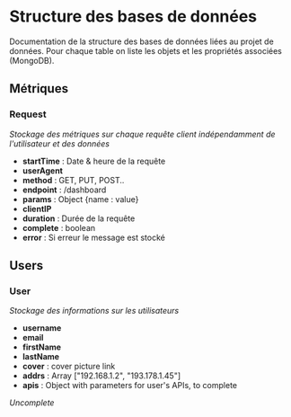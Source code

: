 Structure des bases de données
===================

Documentation de la structure des bases de données liées au projet de données. Pour chaque table on liste les objets et les propriétés associées (MongoDB).

Métriques
---------

### Request ###

*Stockage des métriques sur chaque requête client indépendamment de l'utilisateur et des données*

- **startTime** : Date & heure de la requête
- **userAgent** 
- **method** : GET, PUT, POST..
- **endpoint** : /dashboard
- **params** : Object {name : value}
- **clientIP**
- **duration** : Durée de la requête
- **complete** : boolean
- **error** : Si erreur le message est stocké

Users
---------

### User ###

*Stockage des informations sur les utilisateurs*

- **username** 
- **email** 
- **firstName** 
- **lastName** 
- **cover** : cover picture link
- **addrs** : Array ["192.168.1.2", "193.178.1.45"]
- **apis** : Object with parameters for user's APIs, to complete


*Uncomplete*